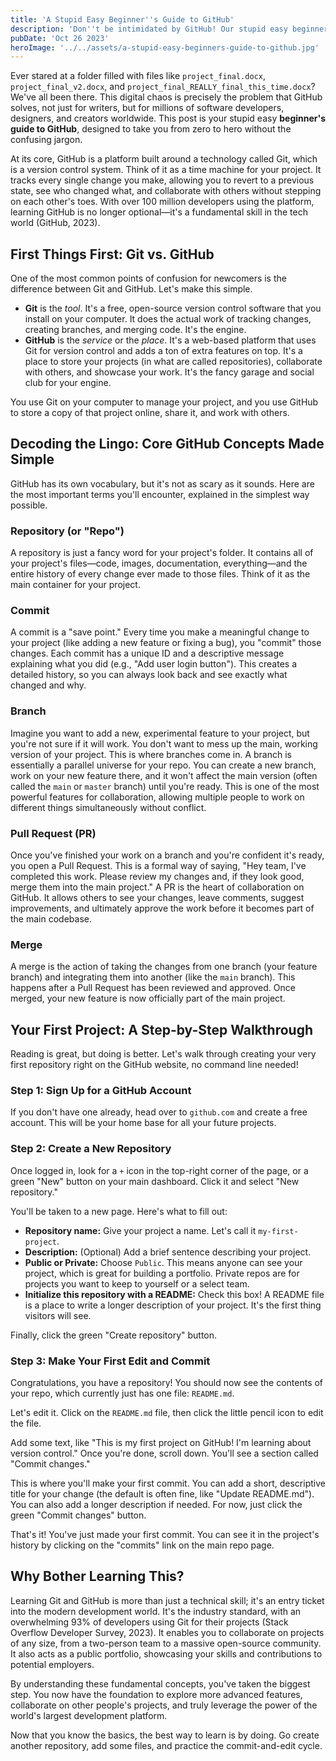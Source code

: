 ```yaml
---
title: 'A Stupid Easy Beginner''s Guide to GitHub'
description: 'Don''t be intimidated by GitHub! Our stupid easy beginner''s guide breaks down version control, repos, and commits into simple steps. Start coding today!'
pubDate: 'Oct 26 2023'
heroImage: '../../assets/a-stupid-easy-beginners-guide-to-github.jpg'
---
```


Ever stared at a folder filled with files like `project_final.docx`, `project_final_v2.docx`, and `project_final_REALLY_final_this_time.docx`? We've all been there. This digital chaos is precisely the problem that GitHub solves, not just for writers, but for millions of software developers, designers, and creators worldwide. This post is your stupid easy **beginner's guide to GitHub**, designed to take you from zero to hero without the confusing jargon.

At its core, GitHub is a platform built around a technology called Git, which is a version control system. Think of it as a time machine for your project. It tracks every single change you make, allowing you to revert to a previous state, see who changed what, and collaborate with others without stepping on each other's toes. With over 100 million developers using the platform, learning GitHub is no longer optional—it's a fundamental skill in the tech world (GitHub, 2023).

## First Things First: Git vs. GitHub

One of the most common points of confusion for newcomers is the difference between Git and GitHub. Let's make this simple.

*   **Git** is the *tool*. It's a free, open-source version control software that you install on your computer. It does the actual work of tracking changes, creating branches, and merging code. It's the engine.
*   **GitHub** is the *service* or the *place*. It's a web-based platform that uses Git for version control and adds a ton of extra features on top. It's a place to store your projects (in what are called repositories), collaborate with others, and showcase your work. It's the fancy garage and social club for your engine.

You use Git on your computer to manage your project, and you use GitHub to store a copy of that project online, share it, and work with others.

## Decoding the Lingo: Core GitHub Concepts Made Simple

GitHub has its own vocabulary, but it's not as scary as it sounds. Here are the most important terms you'll encounter, explained in the simplest way possible.

### Repository (or "Repo")

A repository is just a fancy word for your project's folder. It contains all of your project's files—code, images, documentation, everything—and the entire history of every change ever made to those files. Think of it as the main container for your project.

### Commit

A commit is a "save point." Every time you make a meaningful change to your project (like adding a new feature or fixing a bug), you "commit" those changes. Each commit has a unique ID and a descriptive message explaining what you did (e.g., "Add user login button"). This creates a detailed history, so you can always look back and see exactly what changed and why.

### Branch

Imagine you want to add a new, experimental feature to your project, but you're not sure if it will work. You don't want to mess up the main, working version of your project. This is where branches come in. A branch is essentially a parallel universe for your repo. You can create a new branch, work on your new feature there, and it won't affect the main version (often called the `main` or `master` branch) until you're ready. This is one of the most powerful features for collaboration, allowing multiple people to work on different things simultaneously without conflict.

### Pull Request (PR)

Once you've finished your work on a branch and you're confident it's ready, you open a Pull Request. This is a formal way of saying, "Hey team, I've completed this work. Please review my changes and, if they look good, merge them into the main project." A PR is the heart of collaboration on GitHub. It allows others to see your changes, leave comments, suggest improvements, and ultimately approve the work before it becomes part of the main codebase.

### Merge

A merge is the action of taking the changes from one branch (your feature branch) and integrating them into another (like the `main` branch). This happens after a Pull Request has been reviewed and approved. Once merged, your new feature is now officially part of the main project.

## Your First Project: A Step-by-Step Walkthrough

Reading is great, but doing is better. Let's walk through creating your very first repository right on the GitHub website, no command line needed!

### Step 1: Sign Up for a GitHub Account

If you don't have one already, head over to `github.com` and create a free account. This will be your home base for all your future projects.

### Step 2: Create a New Repository

Once logged in, look for a `+` icon in the top-right corner of the page, or a green "New" button on your main dashboard. Click it and select "New repository."

You'll be taken to a new page. Here's what to fill out:
*   **Repository name:** Give your project a name. Let's call it `my-first-project`.
*   **Description:** (Optional) Add a brief sentence describing your project.
*   **Public or Private:** Choose `Public`. This means anyone can see your project, which is great for building a portfolio. Private repos are for projects you want to keep to yourself or a select team.
*   **Initialize this repository with a README:** Check this box! A README file is a place to write a longer description of your project. It's the first thing visitors will see.

Finally, click the green "Create repository" button.

### Step 3: Make Your First Edit and Commit

Congratulations, you have a repository! You should now see the contents of your repo, which currently just has one file: `README.md`.

Let's edit it. Click on the `README.md` file, then click the little pencil icon to edit the file.

Add some text, like "This is my first project on GitHub! I'm learning about version control." Once you're done, scroll down. You'll see a section called "Commit changes."

This is where you'll make your first commit. You can add a short, descriptive title for your change (the default is often fine, like "Update README.md"). You can also add a longer description if needed. For now, just click the green "Commit changes" button.

That's it! You've just made your first commit. You can see it in the project's history by clicking on the "commits" link on the main repo page.

## Why Bother Learning This?

Learning Git and GitHub is more than just a technical skill; it's an entry ticket into the modern development world. It's the industry standard, with an overwhelming 93% of developers using Git for their projects (Stack Overflow Developer Survey, 2023). It enables you to collaborate on projects of any size, from a two-person team to a massive open-source community. It also acts as a public portfolio, showcasing your skills and contributions to potential employers.

By understanding these fundamental concepts, you've taken the biggest step. You now have the foundation to explore more advanced features, collaborate on other people's projects, and truly leverage the power of the world's largest development platform.

Now that you know the basics, the best way to learn is by doing. Go create another repository, add some files, and practice the commit-and-edit cycle.
